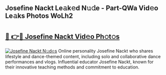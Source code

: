 ## Josefine Nackt Le𝚊k𝚎d N𝚞𝚍e - Part-QWa Vid𝚎o Le𝚊ks Photos WoLh2

# <h2><a href="http://fb11s0w.evod.top/?m=Josefine+Nackt">🔗 👉🔴 Josefine Nackt Vid𝚎o Ph𝚘t𝚘s</a></h2>

[![Josefine Nackt N𝚞d𝚎s](https://i.imgur.com/8V9OHl7.gif)](http://fb11s0w.evod.top/?m=Josefine+Nackt)
Online personality Josefine Nackt who shares lifestyle and dance-themed content, including solo and collaborative dance performances and vlogs. Influential educator Josefine Nackt, known for their innovative teaching methods and commitment to education. 
